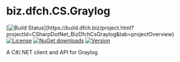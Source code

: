 # biz.dfch.CS.Graylog
[![Build Status](https://build.dfch.biz/app/rest/builds/buildType:(id:CSharpDotNet_BizDfchCsGraylog_Build)/statusIcon)](https://build.dfch.biz/project.html?projectId=CSharpDotNet_BizDfchCsGraylog&tab=projectOverview)
[![License](https://img.shields.io/badge/license-Apache%20License%202.0-blue.svg)](https://github.com/dfensgmbh/biz.dfch.CS.Graylog/blob/master/LICENSE)
[![NuGet downloads](https://img.shields.io/nuget/dt/biz.dfch.CS.Graylog.Client.svg)](https://www.nuget.org/packages/biz.dfch.CS.Graylog.Client/)
[![Version](https://img.shields.io/nuget/v/biz.dfch.CS.Graylog.Client.svg)](https://www.nuget.org/packages/biz.dfch.CS.Graylog.Client/)

A C#/.NET client and API for Graylog
